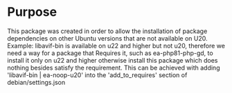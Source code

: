 # Purpose
This package was created in order to allow the installation of package dependencies on other Ubuntu versions that are not available on U20. Example: libavif-bin is available on u22 and higher but not u20, therefore we need a way for a package that Requires it, such as ea-php81-php-gd, to install it only on u22 and higher otherwise install this package which does nothing besides satisfy the requirement. This can be achieved with adding 'libavif-bin | ea-noop-u20' into the 'add_to_requires' section of debian/settings.json